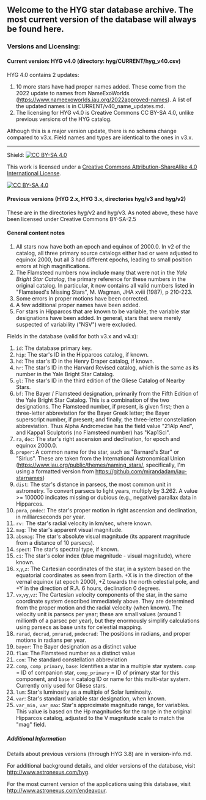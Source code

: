 ## Welcome to the HYG star database archive.  The most current version of the database will always be found here.

### Versions and Licensing:

#### Current version: HYG v4.0 (directory: hyg/CURRENT/hyg_v40.csv)

HYG 4.0 contains 2 updates:

1. 10 more stars have had proper names added. These come from the 2022 update to names from NameExoWorlds (https://www.nameexoworlds.iau.org/2022approved-names). A list of the updated names is in CURRENT/v40_name_updates.md.
2. The licensing for HYG v4.0 is Creative Commons CC BY-SA 4.0, unlike previous versions of the HYG catalog.

Although this is a major version update, there is no schema change compared to v3.x. Field names and types are identical to the ones in v3.x.

---

Shield: [![CC BY-SA 4.0][cc-by-sa-shield]][cc-by-sa]

This work is licensed under a
[Creative Commons Attribution-ShareAlike 4.0 International License][cc-by-sa].

[![CC BY-SA 4.0][cc-by-sa-image]][cc-by-sa]

[cc-by-sa]: http://creativecommons.org/licenses/by-sa/4.0/
[cc-by-sa-image]: https://licensebuttons.net/l/by-sa/4.0/88x31.png
[cc-by-sa-shield]: https://img.shields.io/badge/License-CC%20BY--SA%204.0-lightgrey.svg

#### Previous versions (HYG 2.x, HYG 3.x, directories hyg/v3 and hyg/v2)

These are in the directories hyg/v2 and hyg/v3. As noted above, these have been licensed under Creative Commons BY-SA-2.5
 
#### General content notes

1. All stars now have both an epoch and equinox of 2000.0.  In v2 of the catalog, all three primary source catalogs either had or were adjusted to equinox 2000, but all 3 had different epochs, leading to small position errors at high magnifications.
2. The Flamsteed numbers now include many that were not in the _Yale Bright Star Catalog_, the
primary reference for these numbers in the original catalog.  In particular, it now contains all valid numbers listed in "Flamsteed's Missing Stars", M. Wagman, JHA xviii (1987), p 210-223.
3. Some errors in proper motions have been corrected.
4. A few additional proper names have been added.
5. For stars in Hipparcos that are known to be variable, the variable star designations have been added.  In general,
stars that were merely suspected of variability ("NSV") were excluded.

Fields in the database (valid for both v3.x and v4.x):

1. `id`: The database primary key.
2. `hip`: The star's ID in the Hipparcos catalog, if known.
3. `hd`: The star's ID in the Henry Draper catalog, if known.
4. `hr`: The star's ID in the Harvard Revised catalog, which is the same as its number in the Yale Bright Star Catalog.
5. `gl`: The star's ID in the third edition of the Gliese Catalog of Nearby Stars.
6. `bf`: The Bayer / Flamsteed designation, primarily from the Fifth Edition of the Yale Bright Star Catalog. This is a combination of the two designations. The Flamsteed number, if present, is given first; then a three-letter abbreviation for the Bayer Greek letter; the Bayer superscript number, if present; and finally, the three-letter constellation abbreviation. Thus Alpha Andromedae has the field value "21Alp And", and Kappa1 Sculptoris (no Flamsteed number) has "Kap1Scl".
7. `ra`, `dec`: The star's right ascension and declination, for epoch and equinox 2000.0.
8. `proper`: A common name for the star, such as "Barnard's Star" or "Sirius". These are taken from the International Astronomical Union (https://www.iau.org/public/themes/naming_stars/, specifically, I'm using a formatted version from https://github.com/mirandadam/iau-starnames)
9. `dist`: The star's distance in parsecs, the most common unit in astrometry. To convert parsecs to light years, multiply by 3.262. A value >= 100000 indicates missing or dubious (e.g., negative) parallax data in Hipparcos.
10. `pmra`, `pmdec`:  The star's proper motion in right ascension and declination, in milliarcseconds per year.  
11. `rv:`  The star's radial velocity in km/sec, where known.
12. `mag`: The star's apparent visual magnitude.
13. `absmag`: The star's absolute visual magnitude (its apparent magnitude from a distance of 10 parsecs).
14. `spect`: The star's spectral type, if known.
15. `ci`: The star's color index (blue magnitude - visual magnitude), where known.
16. `x`,`y`,`z`: The Cartesian coordinates of the star, in a system based on the equatorial coordinates as seen from Earth. +X is in the direction of the vernal equinox (at epoch 2000), +Z towards the north celestial pole, and +Y in the direction of R.A. 6 hours, declination 0 degrees.
17. `vx`,`vy`,`vz`: The Cartesian velocity components of the star, in the same coordinate system described immediately above. They are determined from the proper motion and the radial velocity (when known). The velocity unit is parsecs per year; these are small values (around 1 millionth of a parsec per year), but they enormously simplify calculations using parsecs as base units for celestial mapping.
18. `rarad`, `decrad`, `pmrarad`, `pmdecrad`:  The positions in radians, and proper motions in radians per year.
19. `bayer`:  The Bayer designation as a distinct value
20. `flam`:  The Flamsteed number as a distinct value
21. `con`:  The standard constellation abbreviation
22. `comp`, `comp_primary`, `base`:  Identifies a star in a multiple star system.  `comp` = ID of companion star, `comp_primary` = ID of primary star for this component, and `base` = catalog ID or name for this multi-star system.  Currently only used for Gliese stars.
23. `lum`:  Star's luminosity as a multiple of Solar luminosity.
24. `var`:  Star's standard variable star designation, when known.
25. `var_min,` `var_max`:  Star's approximate magnitude range, for variables.  This value is based on the Hp magnitudes for the range in the original Hipparcos catalog, adjusted to the V magnitude scale to match the "mag" field.

##### Additional Information

Details about previous versions (through HYG 3.8) are in version-info.md.

For additional background details, and older versions of the database, visit  http://www.astronexus.com/hyg.

For the most current version of the applications using this database, visit http://www.astronexus.com/endeavour. 

